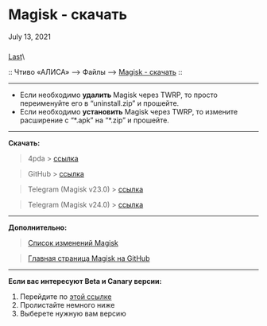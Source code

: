 # Magisk - скачать

July 13, 2021

### &#x20;

[Last](https://t.me/i1Last)\


:: Чтиво «АЛИСА» --> Файлы --> [Magisk - скачать](broken-reference) ::

***

* Если необходимо **удалить** Magisk через TWRP, то просто переименуйте его в “uninstall.zip” и прошейте.
* Если необходимо **установить** Magisk через TWRP, то измените расширение с “\*.apk” на “\*.zip” и прошейте.

***

**Скачать:**

> 4pda > [ссылка](https://4pda.to/forum/index.php?showtopic=774072)

> GitHub > [ссылка](https://github.com/topjohnwu/Magisk/releases)

> Telegram (Magisk v23.0) > [ссылка](https://t.me/b\_iH\_A/87)

> Telegram (Magisk v24.0) > [ссылка](https://t.me/b\_iH\_A/116)

***

**Дополнительно:**

> [Список изменений Magisk](https://topjohnwu.github.io/Magisk/changes.html)

> [Главная страница Magisk на GitHub](https://github.com/topjohnwu/Magisk)

***

**Если вас интересуют Beta и Canary версии:**

1. Перейдите по [этой ссылке](https://github.com/topjohnwu/Magisk)
2. Пролистайте немного ниже
3. Выберете нужную вам версию

